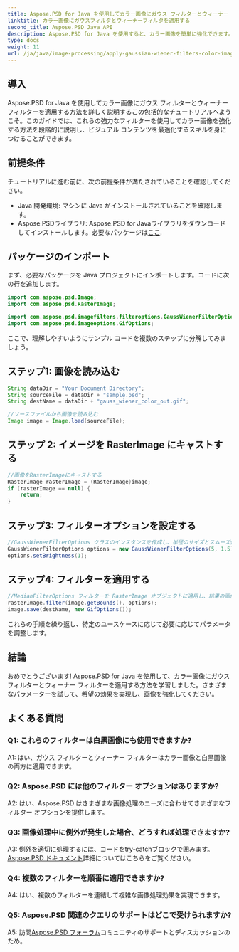 ```yaml
---
title: Aspose.PSD for Java を使用してカラー画像にガウス フィルターとウィーナー フィルターを適用する
linktitle: カラー画像にガウスフィルタとウィーナーフィルタを適用する
second_title: Aspose.PSD Java API
description: Aspose.PSD for Java を使用すると、カラー画像を簡単に強化できます。ガウス フィルターとウィーナー フィルターを段階的に適用して、魅力的な視覚効果を得る方法を学習します。
type: docs
weight: 11
url: /ja/java/image-processing/apply-gaussian-wiener-filters-color-image/
---
```

## 導入

Aspose.PSD for Java を使用してカラー画像にガウス フィルターとウィーナー フィルターを適用する方法を詳しく説明するこの包括的なチュートリアルへようこそ。このガイドでは、これらの強力なフィルターを使用してカラー画像を強化する方法を段階的に説明し、ビジュアル コンテンツを最適化するスキルを身につけることができます。

## 前提条件

チュートリアルに進む前に、次の前提条件が満たされていることを確認してください。

- Java 開発環境: マシンに Java がインストールされていることを確認します。
-  Aspose.PSDライブラリ: Aspose.PSD for Javaライブラリをダウンロードしてインストールします。必要なパッケージは[ここ](https://releases.aspose.com/psd/java/).

## パッケージのインポート

まず、必要なパッケージを Java プロジェクトにインポートします。コードに次の行を追加します。

```java
import com.aspose.psd.Image;
import com.aspose.psd.RasterImage;

import com.aspose.psd.imagefilters.filteroptions.GaussWienerFilterOptions;
import com.aspose.psd.imageoptions.GifOptions;
```

ここで、理解しやすいようにサンプル コードを複数のステップに分解してみましょう。

## ステップ1: 画像を読み込む

```java
String dataDir = "Your Document Directory";
String sourceFile = dataDir + "sample.psd";
String destName = dataDir + "gauss_wiener_color_out.gif";

//ソースファイルから画像を読み込む
Image image = Image.load(sourceFile);
```

## ステップ 2: イメージを RasterImage にキャストする

```java
//画像をRasterImageにキャストする
RasterImage rasterImage = (RasterImage)image;
if (rasterImage == null) {
    return;
}
```

## ステップ3: フィルターオプションを設定する

```java
//GaussWienerFilterOptions クラスのインスタンスを作成し、半径のサイズとスムーズ値を設定します。
GaussWienerFilterOptions options = new GaussWienerFilterOptions(5, 1.5);
options.setBrightness(1);
```

## ステップ4: フィルターを適用する

```java
//MedianFilterOptions フィルターを RasterImage オブジェクトに適用し、結果の画像を保存します。
rasterImage.filter(image.getBounds(), options);
image.save(destName, new GifOptions());
```

これらの手順を繰り返し、特定のユースケースに応じて必要に応じてパラメータを調整します。

## 結論

おめでとうございます! Aspose.PSD for Java を使用して、カラー画像にガウス フィルターとウィーナー フィルターを適用する方法を学習しました。さまざまなパラメーターを試して、希望の効果を実現し、画像を強化してください。

## よくある質問

### Q1: これらのフィルターは白黒画像にも使用できますか?

A1: はい、ガウス フィルターとウィーナー フィルターはカラー画像と白黒画像の両方に適用できます。

### Q2: Aspose.PSD には他のフィルター オプションはありますか?

A2: はい、Aspose.PSD はさまざまな画像処理のニーズに合わせてさまざまなフィルター オプションを提供します。

### Q3: 画像処理中に例外が発生した場合、どうすれば処理できますか?

 A3: 例外を適切に処理するには、コードをtry-catchブロックで囲みます。[Aspose.PSD ドキュメント](https://reference.aspose.com/psd/java/)詳細についてはこちらをご覧ください。

### Q4: 複数のフィルターを順番に適用できますか?

A4: はい、複数のフィルターを連結して複雑な画像処理効果を実現できます。

### Q5: Aspose.PSD 関連のクエリのサポートはどこで受けられますか?

 A5: 訪問[Aspose.PSD フォーラム](https://forum.aspose.com/c/psd/34)コミュニティのサポートとディスカッションのため。